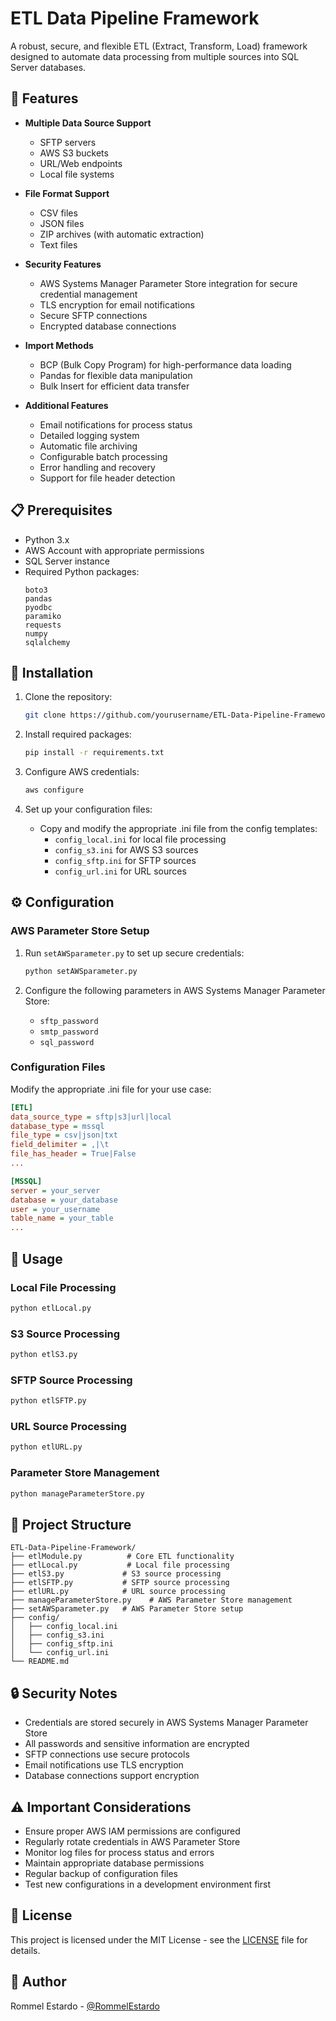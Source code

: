 # ETL Data Pipeline Framework

A robust, secure, and flexible ETL (Extract, Transform, Load) framework designed to automate data processing from multiple sources into SQL Server databases.

## 🌟 Features

- **Multiple Data Source Support**
  - SFTP servers
  - AWS S3 buckets
  - URL/Web endpoints
  - Local file systems

- **File Format Support**
  - CSV files
  - JSON files
  - ZIP archives (with automatic extraction)
  - Text files

- **Security Features**
  - AWS Systems Manager Parameter Store integration for secure credential management
  - TLS encryption for email notifications
  - Secure SFTP connections
  - Encrypted database connections

- **Import Methods**
  - BCP (Bulk Copy Program) for high-performance data loading
  - Pandas for flexible data manipulation
  - Bulk Insert for efficient data transfer

- **Additional Features**
  - Email notifications for process status
  - Detailed logging system
  - Automatic file archiving
  - Configurable batch processing
  - Error handling and recovery
  - Support for file header detection

## 📋 Prerequisites

- Python 3.x
- AWS Account with appropriate permissions
- SQL Server instance
- Required Python packages:
  ```
  boto3
  pandas
  pyodbc
  paramiko
  requests
  numpy
  sqlalchemy
  ```

## 🚀 Installation

1. Clone the repository:
   ```bash
   git clone https://github.com/yourusername/ETL-Data-Pipeline-Framework.git
   ```

2. Install required packages:
   ```bash
   pip install -r requirements.txt
   ```

3. Configure AWS credentials:
   ```bash
   aws configure
   ```

4. Set up your configuration files:
   - Copy and modify the appropriate .ini file from the config templates:
     - `config_local.ini` for local file processing
     - `config_s3.ini` for AWS S3 sources
     - `config_sftp.ini` for SFTP sources
     - `config_url.ini` for URL sources

## ⚙️ Configuration

### AWS Parameter Store Setup

1. Run `setAWSparameter.py` to set up secure credentials:
   ```bash
   python setAWSparameter.py
   ```

2. Configure the following parameters in AWS Systems Manager Parameter Store:
   - `sftp_password`
   - `smtp_password`
   - `sql_password`

### Configuration Files

Modify the appropriate .ini file for your use case:

```ini
[ETL]
data_source_type = sftp|s3|url|local
database_type = mssql
file_type = csv|json|txt
field_delimiter = ,|\t
file_has_header = True|False
...

[MSSQL]
server = your_server
database = your_database
user = your_username
table_name = your_table
...
```

## 🎯 Usage

### Local File Processing
```bash
python etlLocal.py
```

### S3 Source Processing
```bash
python etlS3.py
```

### SFTP Source Processing
```bash
python etlSFTP.py
```

### URL Source Processing
```bash
python etlURL.py
```

### Parameter Store Management
```bash
python manageParameterStore.py
```

## 📁 Project Structure

```
ETL-Data-Pipeline-Framework/
├── etlModule.py          # Core ETL functionality
├── etlLocal.py           # Local file processing
├── etlS3.py             # S3 source processing
├── etlSFTP.py           # SFTP source processing
├── etlURL.py            # URL source processing
├── manageParameterStore.py    # AWS Parameter Store management
├── setAWSparameter.py   # AWS Parameter Store setup
├── config/
│   ├── config_local.ini
│   ├── config_s3.ini
│   ├── config_sftp.ini
│   └── config_url.ini
└── README.md
```

## 🔒 Security Notes

- Credentials are stored securely in AWS Systems Manager Parameter Store
- All passwords and sensitive information are encrypted
- SFTP connections use secure protocols
- Email notifications use TLS encryption
- Database connections support encryption

## ⚠️ Important Considerations

- Ensure proper AWS IAM permissions are configured
- Regularly rotate credentials in AWS Parameter Store
- Monitor log files for process status and errors
- Maintain appropriate database permissions
- Regular backup of configuration files
- Test new configurations in a development environment first

## 📝 License

This project is licensed under the MIT License - see the [LICENSE](LICENSE) file for details.

## 👤 Author

Rommel Estardo - [@RommelEstardo](https://github.com/RommelEstardo)

